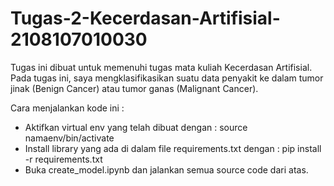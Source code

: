 # Tugas-2-Kecerdasan-Artifisial-2108107010030

Tugas ini dibuat untuk memenuhi tugas mata kuliah Kecerdasan Artifisial. Pada tugas ini, saya mengklasifikasikan suatu data penyakit ke dalam tumor jinak (Benign Cancer) atau tumor ganas (Malignant Cancer). 

Cara menjalankan kode ini : 

- Aktifkan virtual env yang telah dibuat dengan : source namaenv/bin/activate
- Install library yang ada di dalam file requirements.txt dengan : pip install -r requirements.txt
- Buka create_model.ipynb dan jalankan semua source code dari atas. 